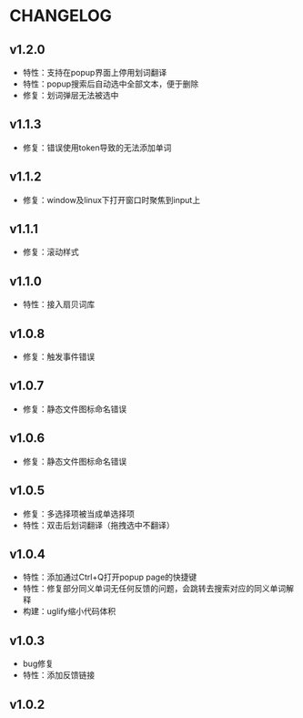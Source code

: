 # CHANGELOG

## v1.2.0
- 特性：支持在popup界面上停用划词翻译
- 特性：popup搜索后自动选中全部文本，便于删除
- 修复：划词弹层无法被选中

## v1.1.3
- 修复：错误使用token导致的无法添加单词

## v1.1.2
- 修复：window及linux下打开窗口时聚焦到input上

## v1.1.1
- 修复：滚动样式

## v1.1.0
- 特性：接入扇贝词库

## v1.0.8
- 修复：触发事件错误

## v1.0.7
- 修复：静态文件图标命名错误

## v1.0.6
- 修复：静态文件图标命名错误

## v1.0.5
- 修复：多选择项被当成单选择项
- 特性：双击后划词翻译（拖拽选中不翻译）

## v1.0.4

- 特性：添加通过Ctrl+Q打开popup page的快捷键
- 特性：修复部分同义单词无任何反馈的问题，会跳转去搜索对应的同义单词解释
- 构建：uglify缩小代码体积

## v1.0.3

- bug修复
- 特性：添加反馈链接

## v1.0.2
